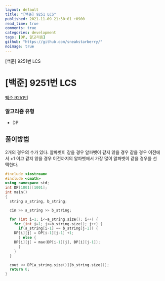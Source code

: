 ```yaml
---
layout: default
title: "[백준] 9251 LCS"
published: 2021-11-09 21:30:01 +0900
read_time: true
comments: true
categories: development
tags: [DP, 알고리즘]
github: "https://github.com/sneakstarberry/"
noimage: true
---
```


[백준] 9251번 LCS

<!--more-->

# [백준] 9251번 LCS

[백준 9251번 ](https://www.acmicpc.net/problem/9251)

### 알고리즘 유형

- DP

## 풀이방법

2개의 경우의 수가 있다. 알파벳이 같을 경우 알파벳이 같지 않을 경우 같을 경우 이전에서 +1 이고 같지 않을 경우 이전까지의 알파벳에서 가장 많이 알파벳이 같을 경우를 선택한다.

```c++
#include <iostream>
#include <cmath>
using namespace std;
int DP[1001][1001];
int main()
{
  string a_string, b_string;

  cin >> a_string >> b_string;

  for (int i=1; i<=a_string.size(); i++) {
    for (int j=1; j<=b_string.size(); j++) {
      if(a_string[i-1] == b_string[j-1]) {
	DP[i][j] = DP[i-1][j-1] +1;
      } else {
	DP[i][j] = max(DP[i-1][j], DP[i][j-1]);
      }
    }
  }

  cout << DP[a_string.size()][b_string.size()];
  return 0;
}
```
